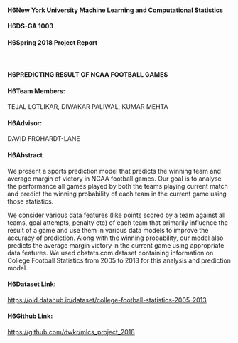 #### H6New York University Machine Learning and Computational Statistics
#### H6DS-GA 1003
#### H6Spring 2018 Project Report
                  
#### H6PREDICTING RESULT OF NCAA FOOTBALL GAMES

#### H6Team Members:
TEJAL LOTLIKAR,
DIWAKAR PALIWAL,
KUMAR MEHTA

#### H6Advisor:
DAVID FROHARDT-LANE



#### H6Abstract

We present a sports prediction model that predicts the winning team and average margin of victory in NCAA football games. 
Our goal is to analyse the performance all games played by both the teams playing current match and predict the winning 
probability of each team in the current game using those statistics. 

We consider various data features (like points scored by a team against all teams, goal attempts, penalty etc) of each team 
that primarily influence the result of a game and use them in various data models to improve the accuracy of prediction. 
Along with the winning probability, our model also predicts the average margin victory in the current game using appropriate 
data features. 
We used cbstats.com dataset containing information on College Football Statistics from 2005 to 2013 for this analysis and 
prediction model.

#### H6Dataset Link:
https://old.datahub.io/dataset/college-football-statistics-2005-2013 

#### H6Github Link:
https://github.com/dwkr/mlcs_project_2018 

